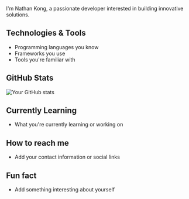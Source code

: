 I'm Nathan Kong, a passionate developer interested in building innovative solutions.

## Technologies & Tools
- Programming languages you know
- Frameworks you use
- Tools you're familiar with

## GitHub Stats
![Your GitHub stats](https://github-readme-stats.vercel.app/api?username=1nathankong&show_icons=true&theme=radical)

## Currently Learning
- What you're currently learning or working on

## How to reach me
- Add your contact information or social links

## Fun fact
- Add something interesting about yourself

<!--
**1nathankong/1nathankong** is a ✨ _special_ ✨ repository because its `README.md` (this file) appears on your GitHub profile.
-->
